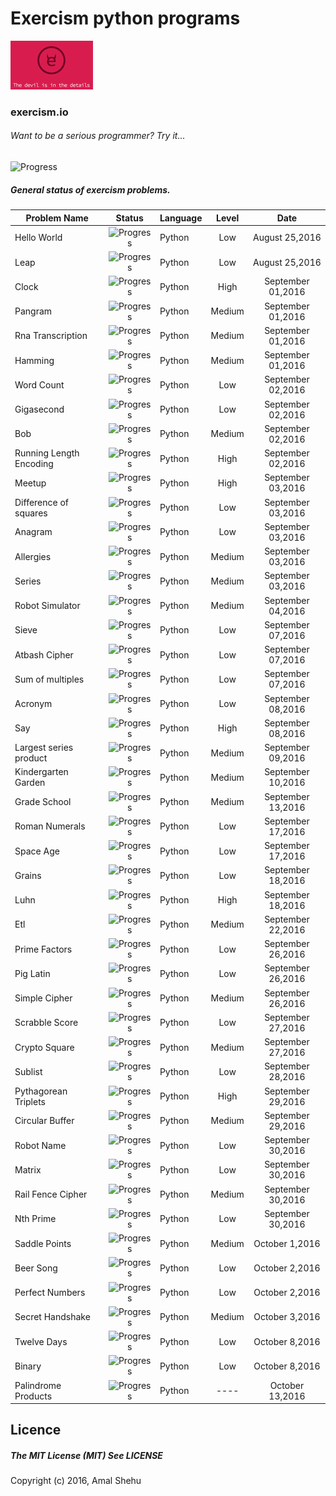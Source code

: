 # Exercism python programs
 ![Alt](/log.png "Exercism")
### exercism.io



###### Want to be a serious programmer? Try it...


![Progress](http://progressed.io/bar/76?title=Progress)
##### General status of exercism problems.

| Problem Name                        | Status                                    | Language    | Level    |  Date            |
| ----------------------------------- |:-----------------------------------------:| ----------- | :------: |  :-----------:   |
| Hello World                         | ![Progress](http://progressed.io/bar/100) | Python      | Low      |August 25,2016    |
| Leap                                | ![Progress](http://progressed.io/bar/100) | Python      | Low      |August 25,2016    |
| Clock                               | ![Progress](http://progressed.io/bar/100) | Python      | High     |September 01,2016 |
| Pangram                             | ![Progress](http://progressed.io/bar/100) | Python      | Medium   |September 01,2016 |
| Rna Transcription                   | ![Progress](http://progressed.io/bar/100) | Python      | Medium   |September 01,2016 |
| Hamming                             | ![Progress](http://progressed.io/bar/100) | Python      | Medium   |September 01,2016 |
| Word Count                          | ![Progress](http://progressed.io/bar/100) | Python      | Low      |September 02,2016 |
| Gigasecond                          | ![Progress](http://progressed.io/bar/100) | Python      | Low      |September 02,2016 |
| Bob                                 | ![Progress](http://progressed.io/bar/100) | Python      | Medium   |September 02,2016 |
| Running Length Encoding             | ![Progress](http://progressed.io/bar/100) | Python      | High     |September 02,2016 |
| Meetup                              | ![Progress](http://progressed.io/bar/100) | Python      | High     |September 03,2016 |
| Difference of squares               | ![Progress](http://progressed.io/bar/100) | Python      | Low      |September 03,2016 |
| Anagram                             | ![Progress](http://progressed.io/bar/100) | Python      | Low      |September 03,2016 |
| Allergies                           | ![Progress](http://progressed.io/bar/100) | Python      | Medium   |September 03,2016 |
| Series                              | ![Progress](http://progressed.io/bar/100) | Python      | Medium   |September 03,2016 |
| Robot Simulator                     | ![Progress](http://progressed.io/bar/100) | Python      | Medium   |September 04,2016 |
| Sieve                               | ![Progress](http://progressed.io/bar/100) | Python      | Low      |September 07,2016 |
| Atbash Cipher                       | ![Progress](http://progressed.io/bar/83)  | Python      | Low      |September 07,2016 |
| Sum of multiples                    | ![Progress](http://progressed.io/bar/100) | Python      | Low      |September 07,2016 |
| Acronym                             | ![Progress](http://progressed.io/bar/100) | Python      | Low      |September 08,2016 |
| Say                                 | ![Progress](http://progressed.io/bar/60)  | Python      | High     |September 08,2016 |
| Largest series product              | ![Progress](http://progressed.io/bar/100) | Python      | Medium   |September 09,2016 |
| Kindergarten Garden                 | ![Progress](http://progressed.io/bar/100) | Python      | Medium   |September 10,2016 |
| Grade School                        | ![Progress](http://progressed.io/bar/100) | Python      | Medium   |September 13,2016 |
| Roman Numerals                      | ![Progress](http://progressed.io/bar/100) | Python      | Low      |September 17,2016 |
| Space Age                           | ![Progress](http://progressed.io/bar/100) | Python      | Low      |September 17,2016 |
| Grains                              | ![Progress](http://progressed.io/bar/100) | Python      | Low      |September 18,2016 |
| Luhn                                | ![Progress](http://progressed.io/bar/83)  | Python      | High     |September 18,2016 |
| Etl                                 | ![Progress](http://progressed.io/bar/100) | Python      | Medium   |September 22,2016 |
| Prime Factors                       | ![Progress](http://progressed.io/bar/100) | Python      | Low      |September 26,2016 |
| Pig Latin                           | ![Progress](http://progressed.io/bar/77)  | Python      | Low      |September 26,2016 |
| Simple Cipher                       | ![Progress](http://progressed.io/bar/100) | Python      | Medium   |September 26,2016 |
| Scrabble Score                      | ![Progress](http://progressed.io/bar/100) | Python      | Low      |September 27,2016 |
| Crypto Square                       | ![Progress](http://progressed.io/bar/100) | Python      | Medium   |September 27,2016 |
| Sublist                             | ![Progress](http://progressed.io/bar/100) | Python      | Low      |September 28,2016 |
| Pythagorean Triplets                | ![Progress](http://progressed.io/bar/100) | Python      | High     |September 29,2016 |
| Circular Buffer                     | ![Progress](http://progressed.io/bar/100) | Python      | Medium   |September 29,2016 |
| Robot Name                          | ![Progress](http://progressed.io/bar/100) | Python      | Low      |September 30,2016 |
| Matrix                              | ![Progress](http://progressed.io/bar/100) | Python      | Low      |September 30,2016 |
| Rail Fence Cipher                   | ![Progress](http://progressed.io/bar/86)  | Python      | Medium   |September 30,2016 |
| Nth Prime                           | ![Progress](http://progressed.io/bar/100) | Python      | Low      |September 30,2016 |
| Saddle Points                       | ![Progress](http://progressed.io/bar/100) | Python      | Medium   |October    1,2016 |
| Beer Song                           | ![Progress](http://progressed.io/bar/92)  | Python      | Low      |October    2,2016 |
| Perfect Numbers                     | ![Progress](http://progressed.io/bar/100) | Python      | Low      |October    2,2016 |
| Secret Handshake                    | ![Progress](http://progressed.io/bar/100) | Python      | Medium   |October    3,2016 |
| Twelve Days                         | ![Progress](http://progressed.io/bar/100) | Python      | Low      |October    8,2016 |
| Binary                              | ![Progress](http://progressed.io/bar/100) | Python      | Low      |October    8,2016 |
| Palindrome Products                 | ![Progress](http://progressed.io/bar/10)  | Python      | ----     |October   13,2016 |



## Licence
##### The MIT License (MIT) See LICENSE
Copyright (c) 2016, Amal Shehu
